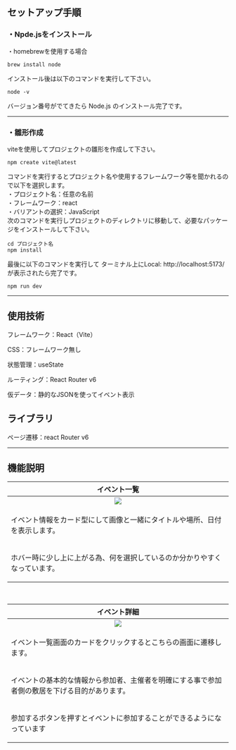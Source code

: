 ## セットアップ手順

### ・Npde.jsをインストール

・homebrewを使用する場合
```
brew install node
```
インストール後は以下のコマンドを実行して下さい。
```
node -v
```
バージョン番号がでてきたら Node.js のインストール完了です。

---

### ・雛形作成
viteを使用してプロジェクトの雛形を作成して下さい。
```
npm create vite@latest
```
コマンドを実行するとプロジェクト名や使用するフレームワーク等を聞かれるので以下を選択します。<br>
・プロジェクト名：任意の名前<br>
・フレームワーク：react<br>
・バリアントの選択：JavaScript<br>
次のコマンドを実行しプロジェクトのディレクトリに移動して、必要なパッケージをインストールして下さい。
```
cd プロジェクト名
npm install
```

最後に以下のコマンドを実行して
ターミナル上にLocal:   http://localhost:5173/ が表示されたら完了です。
```
npm run dev
```
---

## 使用技術

フレームワーク：React（Vite）

CSS：フレームワーク無し

状態管理：useState

ルーティング：React Router v6

仮データ：静的なJSONを使ってイベント表示

## ライブラリ

ページ遷移：react Router v6

---

## 機能説明
| イベント一覧 |
| :---: | 
| ![](https://i.gyazo.com/fa3a43eaddea6cc5adf6b9e6f2292885.png) |
| <p align="left">イベント情報をカード型にして画像と一緒にタイトルや場所、日付を表示します。<p>|
| <p align="left">ホバー時に少し上に上がる為、何を選択しているのか分かりやすくなっています。</p> |
<br>

| イベント詳細 |
| :---: | 
| ![](https://i.gyazo.com/b3f60770696dc12dc75e506ba85f373e.png) |
| <p align="left">イベント一覧画面のカードをクリックするとこちらの画面に遷移します。</p> |
| <p align="left">イベントの基本的な情報から参加者、主催者を明確にする事で参加者側の敷居を下げる目的があります。</p>|
| <p align="left">参加するボタンを押すとイベントに参加することができるようになっています</p>|
<br>

